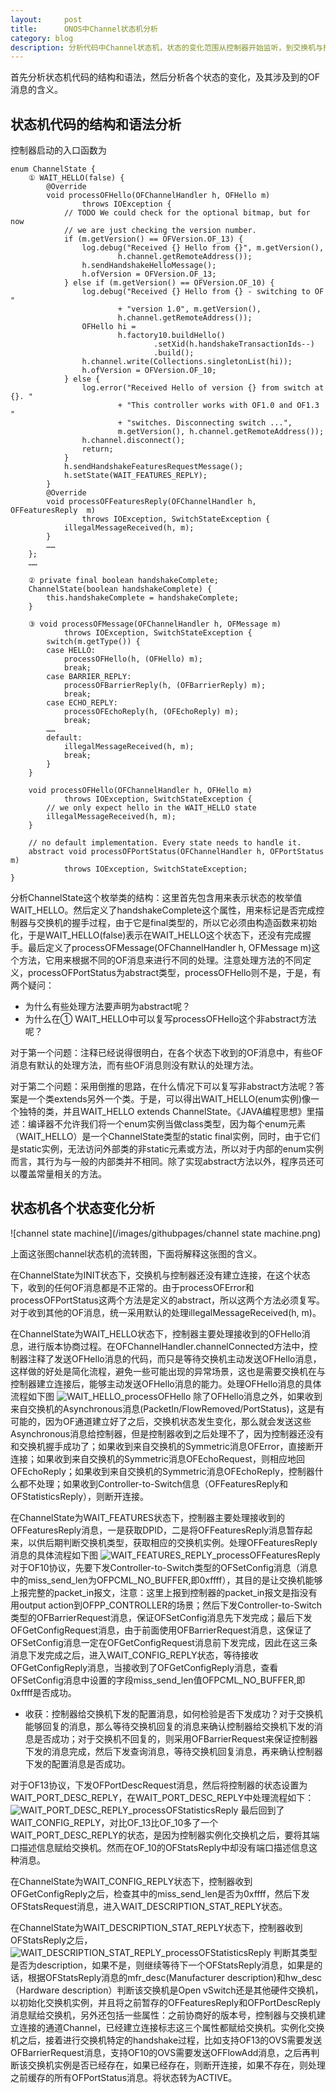```yaml
---
layout:     post
title:      ONOS中Channel状态机分析
category: blog
description: 分析代码中Channel状态机，状态的变化范围从控制器开始监听，到交换机与控制器完成握手（交换机可用），使用状态机使得代码清晰易懂。
---
```


首先分析状态机代码的结构和语法，然后分析各个状态的变化，及其涉及到的OF消息的含义。

## 状态机代码的结构和语法分析

控制器启动的入口函数为

    enum ChannelState {
        ① WAIT_HELLO(false) {
            @Override
            void processOFHello(OFChannelHandler h, OFHello m)
                    throws IOException {
                // TODO We could check for the optional bitmap, but for now
                // we are just checking the version number.
                if (m.getVersion() == OFVersion.OF_13) {
                    log.debug("Received {} Hello from {}", m.getVersion(),
                            h.channel.getRemoteAddress());
                    h.sendHandshakeHelloMessage();
                    h.ofVersion = OFVersion.OF_13;
                } else if (m.getVersion() == OFVersion.OF_10) {
                    log.debug("Received {} Hello from {} - switching to OF "
                            + "version 1.0", m.getVersion(),
                            h.channel.getRemoteAddress());
                    OFHello hi =
                            h.factory10.buildHello()
                                    .setXid(h.handshakeTransactionIds--)
                                    .build();
                    h.channel.write(Collections.singletonList(hi));
                    h.ofVersion = OFVersion.OF_10;
                } else {
                    log.error("Received Hello of version {} from switch at {}. "
                            + "This controller works with OF1.0 and OF1.3 "
                            + "switches. Disconnecting switch ...",
                            m.getVersion(), h.channel.getRemoteAddress());
                    h.channel.disconnect();
                    return;
                }
                h.sendHandshakeFeaturesRequestMessage();
                h.setState(WAIT_FEATURES_REPLY);
            }
            @Override
            void processOFFeaturesReply(OFChannelHandler h, OFFeaturesReply  m)
                    throws IOException, SwitchStateException {
                illegalMessageReceived(h, m);
            }
            ……
        };
        ……

        ② private final boolean handshakeComplete;
        ChannelState(boolean handshakeComplete) {
            this.handshakeComplete = handshakeComplete;
        }

        ③ void processOFMessage(OFChannelHandler h, OFMessage m)
                throws IOException, SwitchStateException {
            switch(m.getType()) {
            case HELLO:
                processOFHello(h, (OFHello) m);
                break;
            case BARRIER_REPLY:
                processOFBarrierReply(h, (OFBarrierReply) m);
                break;
            case ECHO_REPLY:
                processOFEchoReply(h, (OFEchoReply) m);
                break;
            ……
            default:
                illegalMessageReceived(h, m);
                break;
            }
        }

        void processOFHello(OFChannelHandler h, OFHello m)
                throws IOException, SwitchStateException {
            // we only expect hello in the WAIT_HELLO state
            illegalMessageReceived(h, m);
        }

        // no default implementation. Every state needs to handle it.
        abstract void processOFPortStatus(OFChannelHandler h, OFPortStatus m)
                throws IOException, SwitchStateException;
    }
分析ChannelState这个枚举类的结构：这里首先包含用来表示状态的枚举值WAIT_HELLO。然后定义了handshakeComplete这个属性，用来标记是否完成控制器与交换机的握手过程，由于它是final类型的，所以它必须由构造函数来初始化，于是WAIT_HELLO(false)表示在WAIT_HELLO这个状态下，还没有完成握手。最后定义了processOFMessage(OFChannelHandler h, OFMessage m)这个方法，它用来根据不同的OF消息来进行不同的处理。注意处理方法的不同定义，processOFPortStatus为abstract类型，processOFHello则不是，于是，有两个疑问：
<ul>
    <li>为什么有些处理方法要声明为abstract呢？</li>
    <li>为什么在① WAIT_HELLO中可以复写processOFHello这个非abstract方法呢？</li>
</ul>
对于第一个问题：注释已经说得很明白，在各个状态下收到的OF消息中，有些OF消息有默认的处理方法，而有些OF消息则没有默认的处理方法。

对于第二个问题：采用倒推的思路，在什么情况下可以复写非abstract方法呢？答案是一个类extends另外一个类。于是，可以得出WAIT_HELLO(enum实例)像一个独特的类，并且WAIT_HELLO extends ChannelState。《JAVA编程思想》里描述：编译器不允许我们将一个enum实例当做class类型，因为每个enum元素（WAIT_HELLO）是一个ChannelState类型的static final实例，同时，由于它们是static实例，无法访问外部类的非static元素或方法，所以对于内部的enum实例而言，其行为与一般的内部类并不相同。除了实现abstract方法以外，程序员还可以覆盖常量相关的方法。

## 状态机各个状态变化分析
![channel state machine](/images/githubpages/channel state machine.png)

上面这张图channel状态机的流转图，下面将解释这张图的含义。

在ChannelState为INIT状态下，交换机与控制器还没有建立连接，在这个状态下，收到的任何OF消息都是不正常的。由于processOFError和processOFPortStatus这两个方法是定义的abstract，所以这两个方法必须复写。对于收到其他的OF消息，统一采用默认的处理illegalMessageReceived(h, m)。

在ChannelState为WAIT_HELLO状态下，控制器主要处理接收到的OFHello消息，进行版本协商过程。在OFChannelHandler.channelConnected方法中，控制器注释了发送OFHello消息的代码，而只是等待交换机主动发送OFHello消息，这样做的好处是简化流程，避免一些可能出现的异常场景，这也是需要交换机在与控制器建立连接后，能够主动发送OFHello消息的能力。处理OFHello消息的具体流程如下图
![WAIT_HELLO_processOFHello](/images/githubpages/WAIT_HELLO_processOFHello.png)
除了OFHello消息之外，如果收到来自交换机的Asynchronous消息(PacketIn/FlowRemoved/PortStatus)，这是有可能的，因为OF通道建立好了之后，交换机状态发生变化，那么就会发送这些Asynchronous消息给控制器，但是控制器收到之后处理不了，因为控制器还没有和交换机握手成功了；如果收到来自交换机的Symmetric消息OFError，直接断开连接；如果收到来自交换机的Symmetric消息OFEchoRequest，则相应地回OFEchoReply；如果收到来自交换机的Symmetric消息OFEchoReply，控制器什么都不处理；如果收到Controller-to-Switch信息（OFFeaturesReply和OFStatisticsReply），则断开连接。

在ChannelState为WAIT_FEATURES状态下，控制器主要处理接收到的OFFeaturesReply消息，一是获取DPID，二是将OFFeaturesReply消息暂存起来，以供后期判断交换机类型，获取相应的交换机实例。处理OFFeaturesReply消息的具体流程如下图
![WAIT_FEATURES_REPLY_processOFFeaturesReply](/images/githubpages/WAIT_FEATURES_REPLY_processOFFeaturesReply.png)
对于OF10协议，先要下发Controller-to-Switch类型的OFSetConfig消息（消息中的miss_send_len为OFPCML_NO_BUFFER,即0xffff），其目的是让交换机能够上报完整的packet_in报文，注意：这里上报到控制器的packet_in报文是指没有用output action到OFPP_CONTROLLER的场景；然后下发Controller-to-Switch类型的OFBarrierRequest消息，保证OFSetConfig消息先下发完成；最后下发OFGetConfigRequest消息，由于前面使用OFBarrierRequest消息，这保证了OFSetConfig消息一定在OFGetConfigRequest消息前下发完成，因此在这三条消息下发完成之后，进入WAIT_CONFIG_REPLY状态，等待接收OFGetConfigReply消息，当接收到了OFGetConfigReply消息，查看OFSetConfig消息中设置的字段miss_send_len值OFPCML_NO_BUFFER,即0xffff是否成功。

* 收获：控制器给交换机下发的配置消息，如何检验是否下发成功？对于交换机能够回复的消息，那么等待交换机回复的消息来确认控制器给交换机下发的消息是否成功；对于交换机不回复的，则采用OFBarrierRequest来保证控制器下发的消息完成，然后下发查询消息，等待交换机回复消息，再来确认控制器下发的配置消息是否成功。

对于OF13协议，下发OFPortDescRequest消息，然后将控制器的状态设置为WAIT_PORT_DESC_REPLY，在WAIT_PORT_DESC_REPLY中处理流程如下：
![WAIT_PORT_DESC_REPLY_processOFStatisticsReply](/images/githubpages/WAIT_PORT_DESC_REPLY_processOFStatisticsReply.png)
最后回到了WAIT_CONFIG_REPLY，对比OF_13比OF_10多了一个WAIT_PORT_DESC_REPLY的状态，是因为控制器实例化交换机之后，要将其端口描述信息赋给交换机。然而在OF_10的OFStatsReply中却没有端口描述信息这种消息。

在ChannelState为WAIT_CONFIG_REPLY状态下，控制器收到OFGetConfigReply之后，检查其中的miss_send_len是否为0xffff，然后下发OFStatsRequest消息，进入WAIT_DESCRIPTION_STAT_REPLY状态。

在ChannelState为WAIT_DESCRIPTION_STAT_REPLY状态下，控制器收到OFStatsReply之后，
![WAIT_DESCRIPTION_STAT_REPLY_processOFStatisticsReply](/images/githubpages/WAIT_DESCRIPTION_STAT_REPLY_processOFStatisticsReply.png)
判断其类型是否为description，如果不是，则继续等待下一个OFStatsReply消息，如果是的话，根据OFStatsReply消息的mfr_desc(Manufacturer description)和hw_desc（Hardware description）判断该交换机是Open vSwitch还是其他硬件交换机，以初始化交换机实例，并且将之前暂存的OFFeaturesReply和OFPortDescReply消息赋给交换机，另外还包括一些属性：之前协商好的版本号，控制器与交换机建立连接的通道Channel，已经建立连接标志这三个属性都赋给交换机。实例化交换机之后，接着进行交换机特定的handshake过程，比如支持OF13的OVS需要发送OFBarrierRequest消息，支持OF10的OVS需要发送OFFlowAdd消息，之后再判断该交换机实例是否已经存在，如果已经存在，则断开连接，如果不存在，则处理之前缓存的所有OFPortStatus消息。将状态转为ACTIVE。







[netty]:http://www.importnew.com/7669.html "netty"
[状态机模式]:http://www.importnew.com/7669.html "状态机模式"
[版本协商]:http://flowgrammable.org/sdn/openflow/state-machine/ "版本协商"
